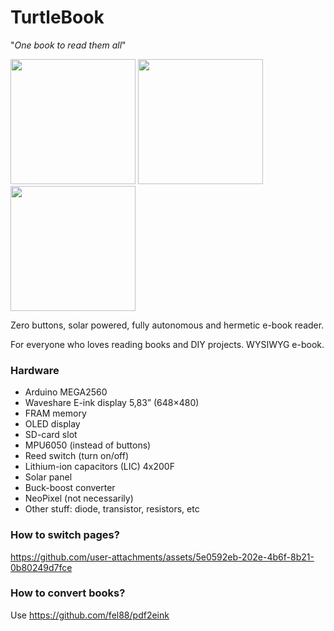 # TurtleBook

"_One book to read them all_"

<img src="https://github.com/user-attachments/assets/657d3588-7098-4fa6-a373-ae8c5ec83855" width="200"  />
<img src="https://github.com/user-attachments/assets/b57e9fb0-8926-4ada-921e-aba7ac638fbe" width="200"  />
<img src="https://github.com/user-attachments/assets/31bb9521-6a11-493c-bf02-1f4a64062a83" width="200"  />


Zero buttons, solar powered, fully autonomous and hermetic e-book reader.

For everyone who loves reading books and DIY projects.
WYSIWYG e-book. 

### Hardware
- Arduino MEGA2560
- Waveshare E-ink display 5,83” (648×480) 
- FRAM memory
- OLED display
- SD-card slot
- MPU6050 (instead of buttons)
- Reed switch (turn on/off)
- Lithium-ion capacitors (LIC) 4x200F
- Solar panel
- Buck-boost converter
- NeoPixel (not necessarily)
- Other stuff: diode, transistor, resistors, etc
### How to switch pages?


https://github.com/user-attachments/assets/5e0592eb-202e-4b6f-8b21-0b80249d7fce


### How to convert books?
Use https://github.com/fel88/pdf2eink
